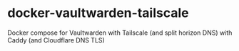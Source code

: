 # docker-vaultwarden-tailscale
Docker compose for Vaultwarden with Tailscale (and split horizon DNS) with Caddy (and Cloudflare DNS TLS)
